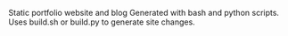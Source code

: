 Static portfolio website and blog
Generated with bash and python scripts.
Uses build.sh or build.py to generate site changes.
